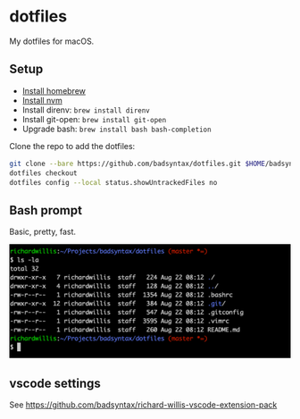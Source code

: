 # dotfiles

My dotfiles for macOS.

## Setup

- [Install homebrew](https://brew.sh/)
- [Install nvm](https://github.com/nvm-sh/nvm)
- Install direnv: `brew install direnv`
- Install git-open: `brew install git-open`
- Upgrade bash: `brew install bash bash-completion`

Clone the repo to add the dotfiles:

```bash
git clone --bare https://github.com/badsyntax/dotfiles.git $HOME/badsyntax/dotfiles
dotfiles checkout
dotfiles config --local status.showUntrackedFiles no
```

## Bash prompt

Basic, pretty, fast.

![screenshot](/.dotfiles/screenshots/prompt.png)

## vscode settings

See https://github.com/badsyntax/richard-willis-vscode-extension-pack
